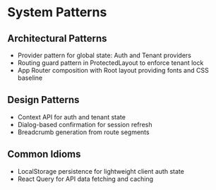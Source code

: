 # System Patterns

## Architectural Patterns
- Provider pattern for global state: Auth and Tenant providers
- Routing guard pattern in ProtectedLayout to enforce tenant lock
- App Router composition with Root layout providing fonts and CSS baseline

## Design Patterns
- Context API for auth and tenant state
- Dialog-based confirmation for session refresh
- Breadcrumb generation from route segments

## Common Idioms
- LocalStorage persistence for lightweight client auth state
- React Query for API data fetching and caching